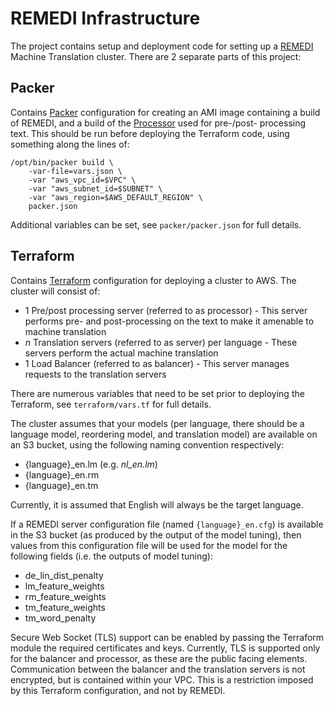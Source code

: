 # REMEDI Infrastructure

The project contains setup and deployment code for setting up a [REMEDI](https://github.com/ivan-zapreev/Distributed-Translation-Infrastructure) Machine Translation cluster.
There are 2 separate parts of this project:

## Packer

Contains [Packer](https://www.packer.io/) configuration for creating an AMI image containing a build of REMEDI,
and a build of the [Processor](https://github.com/NationalCrimeAgency/remedi-tools) used for pre-/post- processing
text. This should be run before deploying the Terraform code, using something along the lines of:

```
/opt/bin/packer build \
    -var-file=vars.json \
    -var "aws_vpc_id=$VPC" \
    -var "aws_subnet_id=$SUBNET" \
    -var "aws_region=$AWS_DEFAULT_REGION" \
    packer.json

```

Additional variables can be set, see `packer/packer.json` for full details.

## Terraform

Contains [Terraform](https://www.terraform.io/) configuration for deploying a cluster to AWS.
The cluster will consist of:

* 1 Pre/post processing server (referred to as processor) - This server performs pre- and post-processing on the text to make it amenable to machine translation
* _n_ Translation servers (referred to as server) per language - These servers perform the actual machine translation
* 1 Load Balancer (referred to as balancer) - This server manages requests to the translation servers

There are numerous variables that need to be set prior to deploying the Terraform, see `terraform/vars.tf` for full details.

The cluster assumes that your models (per language, there should be a language model, reordering model, and translation model)
are available on an S3 bucket, using the following naming convention respectively:

* {language}_en.lm (e.g. *nl_en.lm*)
* {language}_en.rm
* {language}_en.tm

Currently, it is assumed that English will always be the target language.

If a REMEDI server configuration file (named `{language}_en.cfg`) is available in the S3 bucket
(as produced by the output of the model tuning), then values from this configuration file will be
used for the model for the following fields (i.e. the outputs of model tuning):

* de_lin_dist_penalty
* lm_feature_weights
* rm_feature_weights
* tm_feature_weights
* tm_word_penalty

Secure Web Socket (TLS) support can be enabled by passing the Terraform module the required certificates and keys.
Currently, TLS is supported only for the balancer and processor, as these are the public facing elements.
Communication between the balancer and the translation servers is not encrypted, but is contained within your VPC.
This is a restriction imposed by this Terraform configuration, and not by REMEDI. 